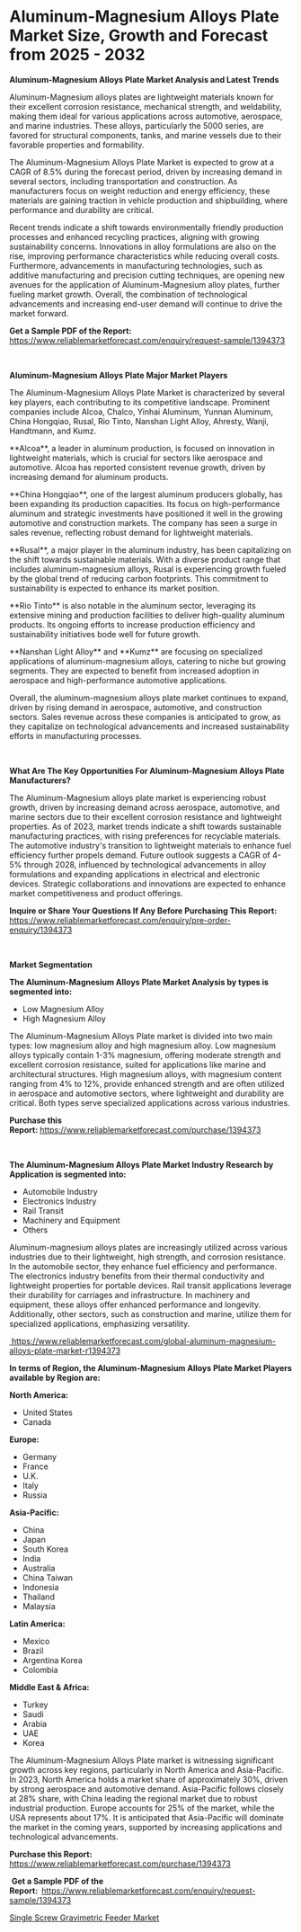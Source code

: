 <p><h1>Aluminum-Magnesium Alloys Plate Market Size, Growth and Forecast from 2025 - 2032</h1></p><p><strong>Aluminum-Magnesium Alloys Plate Market Analysis and Latest Trends</strong></p>
<p><p>Aluminum-Magnesium alloys plates are lightweight materials known for their excellent corrosion resistance, mechanical strength, and weldability, making them ideal for various applications across automotive, aerospace, and marine industries. These alloys, particularly the 5000 series, are favored for structural components, tanks, and marine vessels due to their favorable properties and formability.</p><p>The Aluminum-Magnesium Alloys Plate Market is expected to grow at a CAGR of 8.5% during the forecast period, driven by increasing demand in several sectors, including transportation and construction. As manufacturers focus on weight reduction and energy efficiency, these materials are gaining traction in vehicle production and shipbuilding, where performance and durability are critical.</p><p>Recent trends indicate a shift towards environmentally friendly production processes and enhanced recycling practices, aligning with growing sustainability concerns. Innovations in alloy formulations are also on the rise, improving performance characteristics while reducing overall costs. Furthermore, advancements in manufacturing technologies, such as additive manufacturing and precision cutting techniques, are opening new avenues for the application of Aluminum-Magnesium alloy plates, further fueling market growth. Overall, the combination of technological advancements and increasing end-user demand will continue to drive the market forward.</p></p>
<p><strong>Get a Sample PDF of the Report:&nbsp;</strong> <a href="https://www.reliablemarketforecast.com/enquiry/request-sample/1394373?utm_campaign=2721&utm_medium=2&utm_source=Github&utm_content=ia&utm_term=22032025&utm_id=aluminum-magnesium-alloys-plate">https://www.reliablemarketforecast.com/enquiry/request-sample/1394373</a></p>
<p>&nbsp;</p>
<p><strong>Aluminum-Magnesium Alloys Plate Major Market Players</strong></p>
<p><p>The Aluminum-Magnesium Alloys Plate Market is characterized by several key players, each contributing to its competitive landscape. Prominent companies include Alcoa, Chalco, Yinhai Aluminum, Yunnan Aluminum, China Hongqiao, Rusal, Rio Tinto, Nanshan Light Alloy, Ahresty, Wanji, Handtmann, and Kumz.</p><p>**Alcoa**, a leader in aluminum production, is focused on innovation in lightweight materials, which is crucial for sectors like aerospace and automotive. Alcoa has reported consistent revenue growth, driven by increasing demand for aluminum products. </p><p>**China Hongqiao**, one of the largest aluminum producers globally, has been expanding its production capacities. Its focus on high-performance aluminum and strategic investments have positioned it well in the growing automotive and construction markets. The company has seen a surge in sales revenue, reflecting robust demand for lightweight materials.</p><p>**Rusal**, a major player in the aluminum industry, has been capitalizing on the shift towards sustainable materials. With a diverse product range that includes aluminum-magnesium alloys, Rusal is experiencing growth fueled by the global trend of reducing carbon footprints. This commitment to sustainability is expected to enhance its market position.</p><p>**Rio Tinto** is also notable in the aluminum sector, leveraging its extensive mining and production facilities to deliver high-quality aluminum products. Its ongoing efforts to increase production efficiency and sustainability initiatives bode well for future growth.</p><p>**Nanshan Light Alloy** and **Kumz** are focusing on specialized applications of aluminum-magnesium alloys, catering to niche but growing segments. They are expected to benefit from increased adoption in aerospace and high-performance automotive applications.</p><p>Overall, the aluminum-magnesium alloys plate market continues to expand, driven by rising demand in aerospace, automotive, and construction sectors. Sales revenue across these companies is anticipated to grow, as they capitalize on technological advancements and increased sustainability efforts in manufacturing processes.</p></p>
<p>&nbsp;</p>
<p><strong>What Are The Key Opportunities For Aluminum-Magnesium Alloys Plate Manufacturers?</strong></p>
<p><p>The Aluminum-Magnesium alloys plate market is experiencing robust growth, driven by increasing demand across aerospace, automotive, and marine sectors due to their excellent corrosion resistance and lightweight properties. As of 2023, market trends indicate a shift towards sustainable manufacturing practices, with rising preferences for recyclable materials. The automotive industry's transition to lightweight materials to enhance fuel efficiency further propels demand. Future outlook suggests a CAGR of 4-5% through 2028, influenced by technological advancements in alloy formulations and expanding applications in electrical and electronic devices. Strategic collaborations and innovations are expected to enhance market competitiveness and product offerings.</p></p>
<p><strong>Inquire or Share Your Questions If Any Before Purchasing This Report:</strong> <a href="https://www.reliablemarketforecast.com/enquiry/pre-order-enquiry/1394373?utm_campaign=2721&utm_medium=2&utm_source=Github&utm_content=ia&utm_term=22032025&utm_id=aluminum-magnesium-alloys-plate">https://www.reliablemarketforecast.com/enquiry/pre-order-enquiry/1394373</a></p>
<p>&nbsp;</p>
<p><strong>Market Segmentation</strong></p>
<p><strong>The Aluminum-Magnesium Alloys Plate Market Analysis by types is segmented into:</strong></p>
<p><ul><li>Low Magnesium Alloy</li><li>High Magnesium Alloy</li></ul></p>
<p><p>The Aluminum-Magnesium Alloys Plate market is divided into two main types: low magnesium alloy and high magnesium alloy. Low magnesium alloys typically contain 1-3% magnesium, offering moderate strength and excellent corrosion resistance, suited for applications like marine and architectural structures. High magnesium alloys, with magnesium content ranging from 4% to 12%, provide enhanced strength and are often utilized in aerospace and automotive sectors, where lightweight and durability are critical. Both types serve specialized applications across various industries.</p></p>
<p><strong>Purchase this Report:&nbsp;</strong><a href="https://www.reliablemarketforecast.com/purchase/1394373?utm_campaign=2721&utm_medium=2&utm_source=Github&utm_content=ia&utm_term=22032025&utm_id=aluminum-magnesium-alloys-plate">https://www.reliablemarketforecast.com/purchase/1394373</a></p>
<p>&nbsp;</p>
<p><strong>The Aluminum-Magnesium Alloys Plate Market Industry Research by Application is segmented into:</strong></p>
<p><ul><li>Automobile Industry</li><li>Electronics Industry</li><li>Rail Transit</li><li>Machinery and Equipment</li><li>Others</li></ul></p>
<p><p>Aluminum-magnesium alloys plates are increasingly utilized across various industries due to their lightweight, high strength, and corrosion resistance. In the automobile sector, they enhance fuel efficiency and performance. The electronics industry benefits from their thermal conductivity and lightweight properties for portable devices. Rail transit applications leverage their durability for carriages and infrastructure. In machinery and equipment, these alloys offer enhanced performance and longevity. Additionally, other sectors, such as construction and marine, utilize them for specialized applications, emphasizing versatility.</p></p>
<p><a href="https://www.reliablemarketforecast.com/global-aluminum-magnesium-alloys-plate-market-r1394373?utm_campaign=2721&utm_medium=2&utm_source=Github&utm_content=ia&utm_term=22032025&utm_id=aluminum-magnesium-alloys-plate">&nbsp;https://www.reliablemarketforecast.com/global-aluminum-magnesium-alloys-plate-market-r1394373</a></p>
<p><strong>In terms of Region, the Aluminum-Magnesium Alloys Plate Market Players available by Region are:</strong></p>
<p>
    <p> <strong> North America: </strong>
        <ul>
            <li>United States</li>
            <li>Canada</li>
        </ul>
        </p> 
    <p> <strong> Europe: </strong>
        <ul>
            <li>Germany</li>
            <li>France</li>
            <li>U.K.</li>
            <li>Italy</li>
            <li>Russia</li>
        </ul>
        </p> 
    <p> <strong> Asia-Pacific: </strong>
        <ul>
            <li>China</li>
            <li>Japan</li>
            <li>South Korea</li>
            <li>India</li>
            <li>Australia</li>
            <li>China Taiwan</li>
            <li>Indonesia</li>
            <li>Thailand</li>
            <li>Malaysia</li>
        </ul>
        </p> 
    <p> <strong> Latin America: </strong>
        <ul>
            <li>Mexico</li>
            <li>Brazil</li>
            <li>Argentina Korea</li>
            <li>Colombia</li>
        </ul>
        </p> 
    <p> <strong> Middle East & Africa: </strong>
        <ul>
            <li>Turkey</li>
            <li>Saudi</li>
            <li>Arabia</li>
            <li>UAE</li>
            <li>Korea</li>
        </ul>
    </p>
    </p>
<p><p>The Aluminum-Magnesium Alloys Plate market is witnessing significant growth across key regions, particularly in North America and Asia-Pacific. In 2023, North America holds a market share of approximately 30%, driven by strong aerospace and automotive demand. Asia-Pacific follows closely at 28% share, with China leading the regional market due to robust industrial production. Europe accounts for 25% of the market, while the USA represents about 17%. It is anticipated that Asia-Pacific will dominate the market in the coming years, supported by increasing applications and technological advancements.</p></p>
<p><strong>Purchase this Report: </strong><a href="https://www.reliablemarketforecast.com/purchase/1394373?utm_campaign=2721&utm_medium=2&utm_source=Github&utm_content=ia&utm_term=22032025&utm_id=aluminum-magnesium-alloys-plate">https://www.reliablemarketforecast.com/purchase/1394373</a></p>
<p>&nbsp;<strong>Get a Sample PDF of the Report:&nbsp;&nbsp;</strong><a href="https://www.reliablemarketforecast.com/enquiry/request-sample/1394373?utm_campaign=2721&utm_medium=2&utm_source=Github&utm_content=ia&utm_term=22032025&utm_id=aluminum-magnesium-alloys-plate">https://www.reliablemarketforecast.com/enquiry/request-sample/1394373</a></p>
<p><strong></strong></p>
<p><p><a href="https://github.com/carendesrochers299/Market-Research-Report-List-1/blob/main/single-screw-gravimetric-feeder-market.md?utm_campaign=2721&utm_medium=2&utm_source=Github&utm_content=ia&utm_term=22032025&utm_id=aluminum-magnesium-alloys-plate">Single Screw Gravimetric Feeder Market</a></p></p>